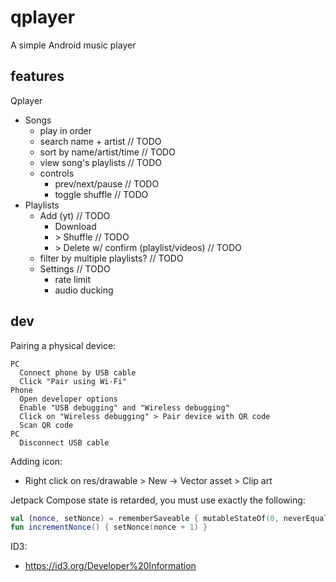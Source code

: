 # qplayer
A simple Android music player

## features
Qplayer
- Songs
  - play in order
  - search name + artist // TODO
  - sort by name/artist/time // TODO
  - view song's playlists // TODO
  - controls
    - prev/next/pause // TODO
    - toggle shuffle // TODO
- Playlists
  - Add (yt) // TODO
    - Download
    - \> Shuffle // TODO
    - \> Delete w/ confirm (playlist/videos) // TODO
  - filter by multiple playlists? // TODO
  - Settings // TODO
    - rate limit
    - audio ducking

## dev
Pairing a physical device:
```
PC
  Connect phone by USB cable
  Click "Pair using Wi-Fi"
Phone
  Open developer options
  Enable "USB debugging" and "Wireless debugging"
  Click on "Wireless debugging" > Pair device with QR code
  Scan QR code
PC
  Disconnect USB cable
```

Adding icon:
- Right click on res/drawable > New -> Vector asset > Clip art

Jetpack Compose state is retarded, you must use exactly the following:
```kt
val (nonce, setNonce) = rememberSaveable { mutableStateOf(0, neverEqualPolicy()) }
fun incrementNonce() { setNonce(nonce + 1) }
```

ID3:
- https://id3.org/Developer%20Information